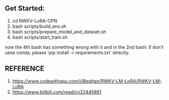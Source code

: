 ## Get Started:
1. cd RWKV-LoRA-CPN
2. bash scripts/build_env.sh
3. bash scripts/prepare_model_and_dataset.sh
4. bash scripts/start_train.sh

now the 4th bash has something wrong with it
and in the 2nd bash: if don't uese conda, please 'pip install -r requirements.txt' directly.

## REFERENCE
1. https://www.codewithgpu.com/i/Blealtan/RWKV-LM-LoRA/RWKV-LM-LoRA
2. https://www.bilibili.com/read/cv22445881